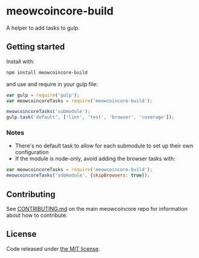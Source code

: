 # meowcoincore-build

A helper to add tasks to gulp.

## Getting started

Install with:

```sh
npm install meowcoincore-build
```

and use and require in your gulp file:

```javascript
var gulp = require('gulp');
var meowcoincoreTasks = require('meowcoincore-build');

meowcoincoreTasks('submodule');
gulp.task('default', ['lint', 'test', 'browser', 'coverage']);
```

### Notes

* There's no default task to allow for each submodule to set up their own configuration
* If the module is node-only, avoid adding the browser tasks with:
```javascript
var meowcoincoreTasks = require('meowcoincore-build');
meowcoincoreTasks('submodule', {skipBrowsers: true});
```

## Contributing

See [CONTRIBUTING.md](https://github.com/rvnminers-A-and-N/meowcoincore) on the main meowcoincore repo for information about how to contribute.

## License

Code released under [the MIT license](https://github.com/rvnminers-A-and-N/meowcoincore/blob/master/LICENSE).

